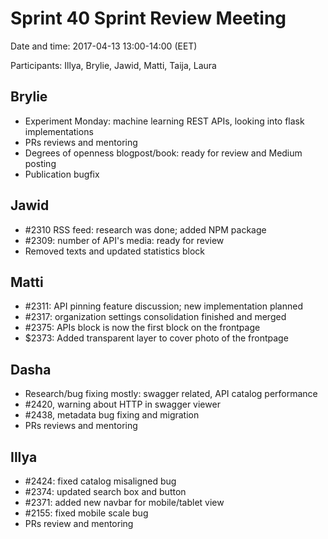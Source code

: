# Sprint 40 Sprint Review Meeting

Date and time: 2017-04-13 13:00-14:00 (EET)

Participants: Illya, Brylie, Jawid, Matti, Taija, Laura

## Brylie
- Experiment Monday: machine learning REST APIs, looking into flask implementations
- PRs reviews and mentoring
- Degrees of openness blogpost/book: ready for review and Medium posting
- Publication bugfix

## Jawid
- #2310 RSS feed: research was done; added NPM package
- #2309: number of API's media: ready for review
- Removed texts and updated statistics block

## Matti
- #2311: API pinning feature discussion; new implementation planned
- #2317: organization settings consolidation finished and merged
- #2375: APIs block is now the first block on the frontpage
- $2373: Added transparent layer to cover photo of the frontpage

## Dasha
- Research/bug fixing mostly: swagger related, API catalog performance
- #2420, warning about HTTP in swagger viewer
- #2438, metadata bug fixing and migration
- PRs reviews and mentoring

## Illya
- #2424: fixed catalog misaligned bug
- #2374: updated search box and button
- #2371: added new navbar for mobile/tablet view
- #2155: fixed mobile scale bug
- PRs review and mentoring
